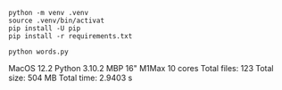 ```
python -m venv .venv
source .venv/bin/activat
pip install -U pip
pip install -r requirements.txt
```

```
python words.py
```

MacOS 12.2
Python 3.10.2
MBP 16" M1Max 10 cores
Total files: 123
Total size: 504 MB
Total time: 2.9403 s
